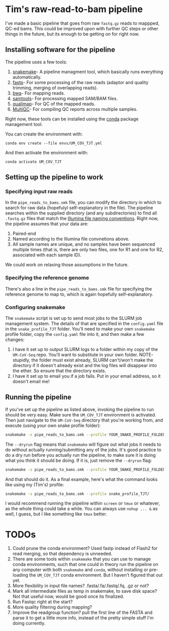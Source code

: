 # Tim's raw-read-to-bam pipeline

I've made a basic pipeline that goes from raw `fastq.gz` reads to mappped, QC-ed bams. This could be improved upon with further QC steps or other things in the future, but its enough to be getting on for right now.

## Installing software for the pipeline

The pipeline uses a few tools:

1. [snakemake](https://snakemake.readthedocs.io/en/stable/)- A pipeline managment tool, which basically runs everything automatically.
2. [fastp](https://github.com/OpenGene/fastp)- For some processing of the raw reads (adaptor and quality trimming, merging of overlapping reads).
3. [bwa](http://bio-bwa.sourceforge.net)- For mapping reads.
4. [samtools](https://www.htslib.org)- For processing mapped SAM/BAM files.
5. [qualimap](http://qualimap.conesalab.org)- For QC of the mapped reads.
6. [MultiQC](https://multiqc.info)- For compiling QC reports across multiple samples. 

Right now, these tools can be installed using the [conda](https://docs.conda.io/en/latest/) package management tool. 

You can create the environment with:

    conda env create --file envs/UM_COV_TJT.yml

And then activate the environment with:

    conda activate UM_COV_TJT

## Setting up the pipeline to work

### Specifying input raw reads

In the `pipe_reads_to_bams.smk` file, you can modify the directory in which to search for raw data (hopefulyl self-explanatory in the file). The pipeline searches within the supplied directory (and any subdirectories) to find all `.fastq.gz` files that match the [Illumina file naming conventions](https://support.illumina.com/help/BaseSpace_OLH_009008/Content/Source/Informatics/BS/NamingConvention_FASTQ-files-swBS.htm). Right now, the pipeline assumes that your data are:

1. Paired-end
2. Named according to the Illumina file convnetions above.
3. All sample names are unique, and no samples have been sequenced multiple times (that is, there are only two files, one for R1 and one for R2, associated with each sample ID).

We could work on relaxing those assumptions in the future.

### Specifying the reference genome 

There's also a line in the `pipe_reads_to_bams.smk` file for specifying the reference genome to map to, which is again hopefully self-explanatory.

### Configuring snakemake

The `snakemake` script is set up to send most jobs to the SLURM job management system. The details of that are specified in the `config.yaml` file in the `snake_profile_TJT` folder.  You'll need to make your own `snakemake` profile folder, copy the `config.yaml` file into it, and then make a few changes:

1. I have it set up to output SLURM logs to a folder within my copy of the `UM-CoV-Seq` repo. You'll want to substitute in your own folder. NOTE- stupidly, the folder must exist already, SLURM can't/won't make the directory if it doesn't already exist and the log files will disappear into the ether. So ensure that the directory exists. 
2. I have it set up to email you if a job fails. Put in your email address, so it doesn't email me!

## Running the pipeline

If you've set up the pipeline as listed above, invoking the pipeline to run should be very easy. Make sure the `UM_COV_TJT` environment is activated. Then just navigate to the `UM-CoV-Seq` directory that you're working from, and execute (using your own snake profile folder):

```bash
snakemake -s pipe_reads_to_bams.smk --profile YOUR_SNAKE_PROFILE_FOLDER/ --dryrun
```

The `--dryrun` flag means that `snakemake` will figure out what jobs it needs to do without actually running/submitting any of the jobs. It's good practice to do a dry run before you actually run the pipeline, to make sure it is doing what you think it should be doing. If it is, just remove the `--dryrun` flag:

```bash
snakemake -s pipe_reads_to_bams.smk --profile YOUR_SNAKE_PROFILE_FOLDER/ 
```

And that should do it. As a final example, here's what the command looks like using my (Tim's) profile:

```bash
snakemake -s pipe_reads_to_bams.smk --profile snake_profile_TJT/ 
```

I would recommend running the pipeline within `screen` or `tmux` or whatever, as the whole thing could take a while. You can always use `nohup ... &` as well, I guess, but I like something like `tmux` better. 

# TODOs

1. Could prune the conda environment? Used fastp instead of Flash2 for read merging, so that dependency is unneeded. 
2. There are some tools within `snakemake` that you can use to manage conda environments, such that one could in theory run the pipeline on any computer with both `snakemake` and `conda`, without installing or pre-loading the `UM_COV_TJT` conda environment. But I haven't figured that out yet. 
3. More flexibility in input file names? .fasta/.fa/.fastq/.fq, .gz or not?
4. Mark all intermediate files as temp in snakemake, to save disk space? Not that useful now, would be good once its finalized. 
5. Run Fastqc right at the start?
6. More quality filtering during mapping? 
7. Improve the readgroup function? pull the first line of the FASTA and parse it to get a little more info, instead of the pretty simple stuff I'm doing currently. 